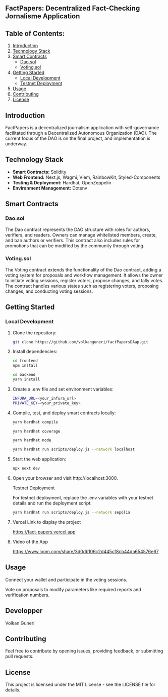 ## **FactPapers: Decentralized Fact-Checking Jornalisme Application**

## **Table of Contents:**

1. [Introduction](#introduction)
2. [Technology Stack](#technology-stack)
3. [Smart Contracts](#smart-contracts)
   - [Dao.sol](#daosol)
   - [Voting.sol](#votingsol)
4. [Getting Started](#getting-started)
   - [Local Development](#local-development)
   - [Testnet Deployment](#testnet-deployment)
5. [Usage](#usage)
6. [Contributing](#contributing)
7. [License](#license)

## **Introduction**

FactPapers is a decentralized journalism application with self-governance facilitated through a Decentralized Autonomous Organization (DAO). The current focus of the DAO is on the final project, and implementation is underway.

## **Technology Stack**

- **Smart Contracts:** Solidity
- **Web Frontend:** Next.js, Wagmi, Viem, RainbowKit, Styled-Components
- **Testing & Deployment:** Hardhat, OpenZeppelin
- **Environment Management:** Dotenv

## **Smart Contracts**

### **Dao.sol**

The Dao contract represents the DAO structure with roles for authors, verifiers, and readers. Owners can manage whitelisted members, create, and ban authors or verifiers. This contract also includes rules for promotions that can be modified by the community through voting.

### **Voting.sol**

The Voting contract extends the functionality of the Dao contract, adding a voting system for proposals and workflow management. It allows the owner to initiate voting sessions, register voters, propose changes, and tally votes. The contract handles various states such as registering voters, proposing changes, and conducting voting sessions.

## **Getting Started**

### **Local Development**

1. Clone the repository:

   ```bash
   git clone https://github.com/volkanguneri/factPapersDAap.git

   ```

2. Install dependencies:

   ```bash
   cd frontend
   npm install
   ```

   ```bash
   cd backend
   yarn install
   ```

3. Create a .env file and set environment variables:

   ```bash
   INFURA_URL=<your_infura_url>
   PRIVATE_KEY=<your_private_key>
   ```

4. Compile, test, and deploy smart contracts locally:

   ```bash
   yarn hardhat compile
   ```

   ```bash
   yarn hardhat coverage
   ```

   ```bash
   yarn hardhat node
   ```

   ```bash
   yarn hardhat run scripts/deploy.js --network localhost
   ```

5. Start the web application:

   ```bash
   npx next dev
   ```

6. Open your browser and visit http://localhost:3000.

   Testnet Deployment

   For testnet deployment, replace the .env variables with your testnet details and run the deployment script:

   ```bash
   yarn hardhat run scripts/deploy.js --network sepolia
   ```

7. Vercel Link to display the project

   https://fact-papers.vercel.app

8. Video of the App

   https://www.loom.com/share/3d0db106c2d445cf8cb44da654576e67

## **Usage**

Connect your wallet and participate in the voting sessions.

Vote on proposals to modify parameters like required reports and verification numbers.

## **Developper**

Volkan Guneri

## **Contributing**

Feel free to contribute by opening issues, providing feedback, or submitting pull requests.

## **License**

This project is licensed under the MIT License - see the LICENSE file for details.
